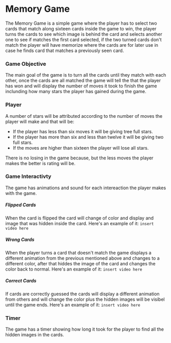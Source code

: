 # Memory Game

The Memory Game is a simple game where the player has to select two cards that match along sixteen cards inside the game to win, the player turns the cards to see which image is behind the card and selects another one to see if matches the first card selected, if the two turned cards don't match the player will have memorize where the cards are for later use in case he finds card that matches a previously seen card.

### Game Objective

The main goal of the game is to turn all the cards until they match with each other, once the cards are all matched the game will tell the that the player has won and will display the number of moves it took to finish the game inclunding how many stars the player has gained during the game.

### Player 

A number of stars will be attributed according to the number of moves the player will make and that will be:

- If the player has less than six moves it will be giving tree full stars.
- If the player has more than six and less than twelve it will be giving two full stars.
- If the moves are higher than sixteen the player will lose all stars.

There is no losing in the game because, but the less moves the player makes the better is rating will be.

### Game Interactivty

The game has animations and sound for each intereaction the player makes with the game.

##### Flipped Cards

When the card is flipped the card will change of color and display and image that was hidden inside the card. Here's an example of it:
`insert video here`

##### Wrong Cards

When the player turns a card that doesn't match the game displays a different animation from the previous mentioned above and changes to a different color, after that hiddes the image of the card and changes the color back to normal.
Here's an example of it:
`insert video here`

##### Correct Cards

If cards are correctly guessed the cards will display a different animation from others and will change the color plus the hidden images will be visibel until the game ends.
Here's an example of it:
`insert video here`

### Timer

The game has a timer showing how long it took for the player to find all the hidden images in the cards.
